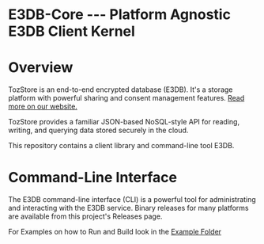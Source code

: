 E3DB-Core --- Platform Agnostic E3DB Client Kernel
==================================================
# Overview

TozStore is an end-to-end encrypted database (E3DB). It's a storage platform
with powerful sharing and consent management features.
[Read more on our website.](https://tozny.com/tozstore)

TozStore provides a familiar JSON-based NoSQL-style API for reading, writing,
and querying data stored securely in the cloud.

This repository contains a client library and command-line tool E3DB.

# Command-Line Interface

The E3DB command-line interface (CLI) is a powerful tool for administrating
and interacting with the E3DB service. Binary releases for many
platforms are available from this project's Releases page.

For Examples on how to Run and Build look in the [Example Folder](./examples/Example.md)

